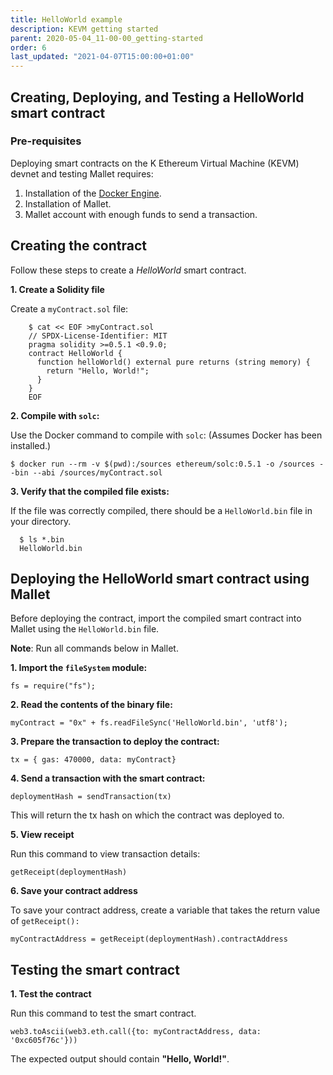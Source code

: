 ```yaml
---
title: HelloWorld example
description: KEVM getting started
parent: 2020-05-04_11-00-00_getting-started
order: 6
last_updated: "2021-04-07T15:00:00+01:00"
---
```




## Creating, Deploying, and Testing a HelloWorld smart contract

### Pre-requisites

Deploying smart contracts on the K Ethereum Virtual Machine (KEVM) devnet and testing Mallet requires:

1. Installation of the [Docker Engine](https://docs.docker.com/engine/install/).
2. Installation of Mallet.
3. Mallet account with enough funds to send a transaction.

## Creating the contract
Follow these steps to create a *HelloWorld* smart contract.

**1. Create a Solidity file**

Create a `myContract.sol` file:
```
    $ cat << EOF >myContract.sol
    // SPDX-License-Identifier: MIT
    pragma solidity >=0.5.1 <0.9.0;
    contract HelloWorld {
      function helloWorld() external pure returns (string memory) {
        return "Hello, World!";
      }
    }
    EOF
```

**2. Compile with `solc`:**

Use the Docker command to compile with `solc`: (Assumes Docker has been installed.)

`$ docker run --rm -v $(pwd):/sources ethereum/solc:0.5.1 -o /sources --bin --abi /sources/myContract.sol`
    
**3. Verify that the compiled file exists:**

If the file was correctly compiled, there should be a `HelloWorld.bin` file in your directory.
  
```
  $ ls *.bin
  HelloWorld.bin
```
       
## Deploying the HelloWorld smart contract using Mallet

Before deploying the contract, import the compiled smart contract into Mallet using the `HelloWorld.bin` file. 

**Note**: Run all commands below in Mallet.

**1. Import the `fileSystem` module:**

`fs = require("fs");`
    
**2. Read the contents of the binary file:**

`myContract = "0x" + fs.readFileSync('HelloWorld.bin', 'utf8');`
    
**3. Prepare the transaction to deploy the contract:**

`tx = { gas: 470000, data: myContract}`

**4. Send a transaction with the smart contract:**

`deploymentHash = sendTransaction(tx)`
    
This will return the tx hash on which the contract was deployed to.

**5. View receipt**

Run this command to view transaction details:

`getReceipt(deploymentHash)`
    
**6. Save your contract address**

To save your contract address, create a variable that takes the return value of `getReceipt():`

`myContractAddress = getReceipt(deploymentHash).contractAddress`

## Testing the smart contract

**1. Test the contract**

Run this command to test the smart contract.

`web3.toAscii(web3.eth.call({to: myContractAddress, data: '0xc605f76c'}))`
    
The expected output should contain **"Hello, World!"**. 
